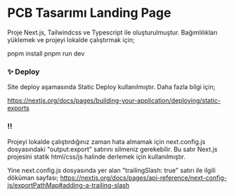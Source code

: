 # PCB Tasarımı Landing Page

Proje Next.js, Tailwindcss ve Typescript ile oluşturulmuştur. Bağımlılıkları yüklemek ve projeyi lokalde çalıştırmak için;

pnpm install
pnpm run dev

### ✨ Deploy

Site deploy aşamasında Static Deploy kullanılmıştır. Daha fazla bilgi için;

https://nextjs.org/docs/pages/building-your-application/deploying/static-exports

### !!

Projeyi lokalde çalıştırdığınız zaman hata almamak için next.config.js dosyasındaki "output:export" satırını silmeniz gerekebilir.
Bu satır Next.js projesini statik html/css/js halinde derlemek için kullanılmıştır.

Yine next.config.js dosyasında yer alan "trailingSlash: true" satırı ile ilgili döküman sayfası;
https://nextjs.org/docs/pages/api-reference/next-config-js/exportPathMap#adding-a-trailing-slash
